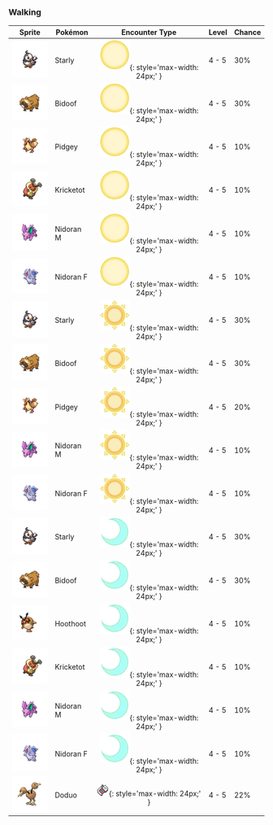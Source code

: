 ### Walking

| Sprite | Pokémon | Encounter Type | Level | Chance |
|:------:|---------|:--------------:|-------|--------|
| ![Starly](../../assets/sprites/starly/front.gif "Starly") | Starly | ![Morning](../../assets/encounter_types/morning.png "Morning"){: style='max-width: 24px;' } | 4 - 5 | 30% |
| ![Bidoof](../../assets/sprites/bidoof/front.gif "Bidoof") | Bidoof | ![Morning](../../assets/encounter_types/morning.png "Morning"){: style='max-width: 24px;' } | 4 - 5 | 30% |
| ![Pidgey](../../assets/sprites/pidgey/front.gif "Pidgey") | Pidgey | ![Morning](../../assets/encounter_types/morning.png "Morning"){: style='max-width: 24px;' } | 4 - 5 | 10% |
| ![Kricketot](../../assets/sprites/kricketot/front.gif "Kricketot") | Kricketot | ![Morning](../../assets/encounter_types/morning.png "Morning"){: style='max-width: 24px;' } | 4 - 5 | 10% |
| ![Nidoran M](../../assets/sprites/nidoran-m/front.gif "Nidoran M") | Nidoran M | ![Morning](../../assets/encounter_types/morning.png "Morning"){: style='max-width: 24px;' } | 4 - 5 | 10% |
| ![Nidoran F](../../assets/sprites/nidoran-f/front.gif "Nidoran F") | Nidoran F | ![Morning](../../assets/encounter_types/morning.png "Morning"){: style='max-width: 24px;' } | 4 - 5 | 10% |
| ![Starly](../../assets/sprites/starly/front.gif "Starly") | Starly | ![Day](../../assets/encounter_types/day.png "Day"){: style='max-width: 24px;' } | 4 - 5 | 30% |
| ![Bidoof](../../assets/sprites/bidoof/front.gif "Bidoof") | Bidoof | ![Day](../../assets/encounter_types/day.png "Day"){: style='max-width: 24px;' } | 4 - 5 | 30% |
| ![Pidgey](../../assets/sprites/pidgey/front.gif "Pidgey") | Pidgey | ![Day](../../assets/encounter_types/day.png "Day"){: style='max-width: 24px;' } | 4 - 5 | 20% |
| ![Nidoran M](../../assets/sprites/nidoran-m/front.gif "Nidoran M") | Nidoran M | ![Day](../../assets/encounter_types/day.png "Day"){: style='max-width: 24px;' } | 4 - 5 | 10% |
| ![Nidoran F](../../assets/sprites/nidoran-f/front.gif "Nidoran F") | Nidoran F | ![Day](../../assets/encounter_types/day.png "Day"){: style='max-width: 24px;' } | 4 - 5 | 10% |
| ![Starly](../../assets/sprites/starly/front.gif "Starly") | Starly | ![Night](../../assets/encounter_types/night.png "Night"){: style='max-width: 24px;' } | 4 - 5 | 30% |
| ![Bidoof](../../assets/sprites/bidoof/front.gif "Bidoof") | Bidoof | ![Night](../../assets/encounter_types/night.png "Night"){: style='max-width: 24px;' } | 4 - 5 | 30% |
| ![Hoothoot](../../assets/sprites/hoothoot/front.gif "Hoothoot") | Hoothoot | ![Night](../../assets/encounter_types/night.png "Night"){: style='max-width: 24px;' } | 4 - 5 | 10% |
| ![Kricketot](../../assets/sprites/kricketot/front.gif "Kricketot") | Kricketot | ![Night](../../assets/encounter_types/night.png "Night"){: style='max-width: 24px;' } | 4 - 5 | 10% |
| ![Nidoran M](../../assets/sprites/nidoran-m/front.gif "Nidoran M") | Nidoran M | ![Night](../../assets/encounter_types/night.png "Night"){: style='max-width: 24px;' } | 4 - 5 | 10% |
| ![Nidoran F](../../assets/sprites/nidoran-f/front.gif "Nidoran F") | Nidoran F | ![Night](../../assets/encounter_types/night.png "Night"){: style='max-width: 24px;' } | 4 - 5 | 10% |
| ![Doduo](../../assets/sprites/doduo/front.gif "Doduo") | Doduo | ![Poké Radar](../../assets/encounter_types/poke_radar.png "Poké Radar"){: style='max-width: 24px;' } | 4 - 5 | 22% |

